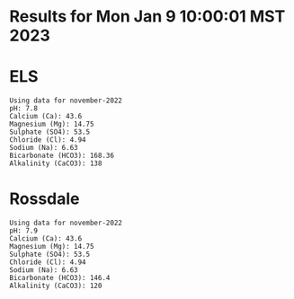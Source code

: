 # Results for Mon Jan  9 10:00:01 MST 2023
# ELS
```
Using data for november-2022
pH: 7.8
Calcium (Ca): 43.6
Magnesium (Mg): 14.75
Sulphate (SO4): 53.5
Chloride (Cl): 4.94
Sodium (Na): 6.63
Bicarbonate (HCO3): 168.36
Alkalinity (CaCO3): 138
```
# Rossdale
```
Using data for november-2022
pH: 7.9
Calcium (Ca): 43.6
Magnesium (Mg): 14.75
Sulphate (SO4): 53.5
Chloride (Cl): 4.94
Sodium (Na): 6.63
Bicarbonate (HCO3): 146.4
Alkalinity (CaCO3): 120
```
